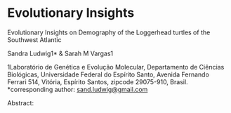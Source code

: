 # Evolutionary Insights

Evolutionary Insights on Demography of the Loggerhead turtles of the Southwest Atlantic

Sandra Ludwig1* & Sarah M Vargas1

1Laboratório de Genética e Evolução Molecular, Departamento de Ciências Biológicas, Universidade Federal do Espírito Santo, Avenida Fernando Ferrari 514, Vitória, Espírito Santos, zipcode 29075-910, Brasil. *corresponding author: sand.ludwig@gmail.com

Abstract:

